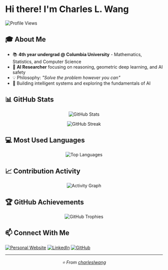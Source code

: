 # Hi there! I'm Charles L. Wang

![Profile Views](https://komarev.com/ghpvc/?username=charleslwang&color=blue&style=flat-square)

## 🎓 About Me
- 📚 **4th year undergrad @ Columbia University** - Mathematics, Statistics, and Computer Science
- 🔬 **AI Researcher** focusing on reasoning, geometric deep learning, and AI safety
- 💡 Philosophy: *"Solve the problem however you can"*
- 🚀 Building intelligent systems and exploring the fundamentals of AI

## 📊 GitHub Stats

<div align="center">

![GitHub Stats](https://github-readme-stats.vercel.app/api?username=charleslwang&show_icons=true&theme=github_dark&include_all_commits=true&count_private=true&hide_border=true)

![GitHub Streak](https://streak-stats.demolab.com/?user=charleslwang&theme=github-dark-blue&hide_border=true)

</div>

## 💻 Most Used Languages

<div align="center">

![Top Languages](https://github-readme-stats.vercel.app/api/top-langs/?username=charleslwang&layout=compact&theme=github_dark&hide_border=true&langs_count=8)

</div>

## 📈 Contribution Activity

<div align="center">

![Activity Graph](https://github-readme-activity-graph.vercel.app/graph?username=charleslwang&theme=github-compact&hide_border=true&area=true)

</div>

## 🏆 GitHub Achievements

<div align="center">

![GitHub Trophies](https://github-profile-trophy.vercel.app/?username=charleslwang&theme=github-dark&no-frame=true&column=7)

</div>

## 📫 Connect With Me

[![Personal Website](https://img.shields.io/badge/Website-000000?style=for-the-badge&logo=About.me&logoColor=white)](https://charleslwang.github.io/)
[![LinkedIn](https://img.shields.io/badge/LinkedIn-0077B5?style=for-the-badge&logo=linkedin&logoColor=white)](https://linkedin.com/in/charles-l-wang)
[![GitHub](https://img.shields.io/badge/GitHub-100000?style=for-the-badge&logo=github&logoColor=white)](https://github.com/charleslwang)

---

<div align="center">
  <i>⭐️ From <a href="https://github.com/charleslwang">charleslwang</a></i>
</div>
